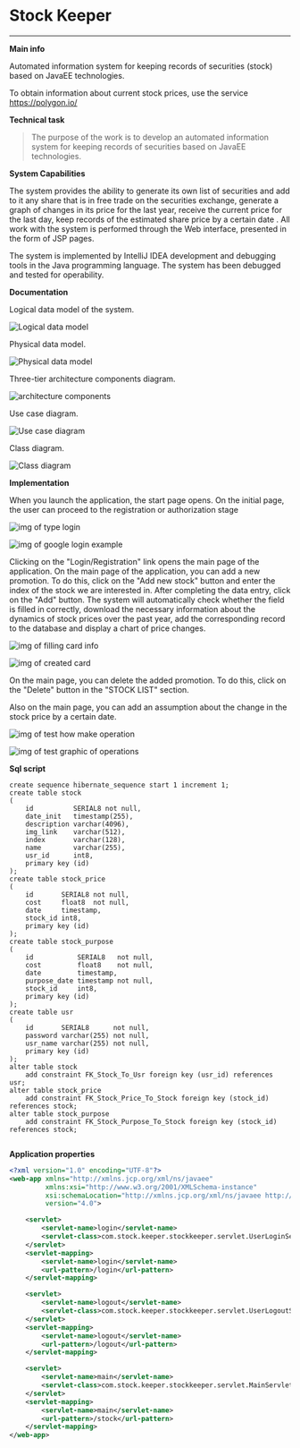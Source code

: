 # Stock Keeper

___
**Main info**

Automated information system for keeping records of securities (stock) based on JavaEE technologies.

To obtain information about current stock prices, use the service https://polygon.io/

**Technical task**

> The purpose of the work is to develop an automated information system for keeping records of securities based on JavaEE technologies.

**System Capabilities**

The system provides the ability to generate its own list of securities and add to it any share that is in free trade on the securities exchange, generate a graph of changes in its price for the last year, receive the current price for the last day, keep records of the estimated share price by a certain date . All work with the system is performed through the Web interface, presented in the form of JSP pages.

The system is implemented by IntelliJ IDEA development and debugging tools in the Java programming language. The system has been debugged and tested for operability.


**Documentation**

Logical data model of the system.

![Logical data model](https://i.ibb.co/D7qR9YZ/logic.jpg)

Physical data model.

![Physical data model](https://i.ibb.co/9nzYGHr/logicalscheme.jpg)

Three-tier architecture components diagram.

![architecture components](https://i.ibb.co/1G3TY4P/threestart.jpg)

Use case diagram.

![Use case diagram](https://i.ibb.co/Jtrx8h3/usercase.jpg)

Class diagram.

![Class diagram](https://i.ibb.co/rxBTvzS/diahramclass.jpg)

**Implementation**

When you launch the application, the start page opens. On the initial page, the user can proceed to the registration or authorization stage

![img of type login](https://i.ibb.co/wdjj8zw/welcomepg.jpg)

![img of google login example](https://i.ibb.co/pr1tVT2/logform.jpg)

Clicking on the "Login/Registration" link opens the main page of the application. On the main page of the application, you can add a new promotion. To do this, click on the "Add new stock" button and enter the index of the stock we are interested in. After completing the data entry, click on the "Add" button. The system will automatically check whether the field is filled in correctly, download the necessary information about the dynamics of stock prices over the past year, add the corresponding record to the database and display a chart of price changes.

![img of filling card info](https://i.ibb.co/WW6CM42/emptymainpg.jpg)

![img of created card](https://i.ibb.co/Smn8FPC/appletest.jpg)

On the main page, you can delete the added promotion. To do this, click on the "Delete" button in the "STOCK LIST" section.

Also on the main page, you can add an assumption about the change in the stock price by a certain date.

![img of test how make operation](https://i.ibb.co/YWCfw5j/dateenter.jpg)

![img of test graphic of operations](https://i.ibb.co/qsVPGB0/recordofprediction.jpg)


**Sql script**

```postgresql
create sequence hibernate_sequence start 1 increment 1;
create table stock
(
    id          SERIAL8 not null,
    date_init   timestamp(255),
    description varchar(4096),
    img_link    varchar(512),
    index       varchar(128),
    name        varchar(255),
    usr_id      int8,
    primary key (id)
);
create table stock_price
(
    id       SERIAL8 not null,
    cost     float8  not null,
    date     timestamp,
    stock_id int8,
    primary key (id)
);
create table stock_purpose
(
    id           SERIAL8   not null,
    cost         float8    not null,
    date         timestamp,
    purpose_date timestamp not null,
    stock_id     int8,
    primary key (id)
);
create table usr
(
    id       SERIAL8      not null,
    password varchar(255) not null,
    usr_name varchar(255) not null,
    primary key (id)
);
alter table stock
    add constraint FK_Stock_To_Usr foreign key (usr_id) references usr;
alter table stock_price
    add constraint FK_Stock_Price_To_Stock foreign key (stock_id) references stock;
alter table stock_purpose
    add constraint FK_Stock_Purpose_To_Stock foreign key (stock_id) references stock;


```

**Application properties**

```xml
<?xml version="1.0" encoding="UTF-8"?>
<web-app xmlns="http://xmlns.jcp.org/xml/ns/javaee"
         xmlns:xsi="http://www.w3.org/2001/XMLSchema-instance"
         xsi:schemaLocation="http://xmlns.jcp.org/xml/ns/javaee http://xmlns.jcp.org/xml/ns/javaee/web-app_4_0.xsd"
         version="4.0">

    <servlet>
        <servlet-name>login</servlet-name>
        <servlet-class>com.stock.keeper.stockkeeper.servlet.UserLoginServlet</servlet-class>
    </servlet>
    <servlet-mapping>
        <servlet-name>login</servlet-name>
        <url-pattern>/login</url-pattern>
    </servlet-mapping>

    <servlet>
        <servlet-name>logout</servlet-name>
        <servlet-class>com.stock.keeper.stockkeeper.servlet.UserLogoutServlet</servlet-class>
    </servlet>
    <servlet-mapping>
        <servlet-name>logout</servlet-name>
        <url-pattern>/logout</url-pattern>
    </servlet-mapping>

    <servlet>
        <servlet-name>main</servlet-name>
        <servlet-class>com.stock.keeper.stockkeeper.servlet.MainServlet</servlet-class>
    </servlet>
    <servlet-mapping>
        <servlet-name>main</servlet-name>
        <url-pattern>/stock</url-pattern>
    </servlet-mapping>
</web-app>
```
